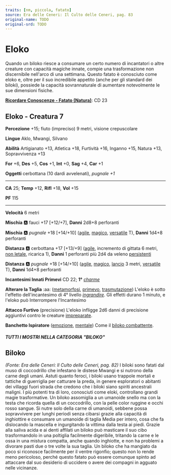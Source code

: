 ```yaml
---
traits: [nm, piccola, fatato]
source: Era delle Ceneri: Il Culto delle Ceneri, pag. 83
original-name: TODO
original-srd: TODO
---
```


# Eloko

Quando un biloko riesce a consumare un certo numero di incantatori o altre creature con capacità magiche innate, compie una trasformazione non discernibile nell'arco di una settimana. Questo fatato è conosciuto come eloko e, oltre per il suo incredibile appetito (anche per gli standard dei biloki), possiede la capacità sovrannaturale di aumentare notevolmente le sue dimensioni fisiche.

**[Ricordare Conoscenze - Fatato (Natura)](/azioni/ricordare-conoscenze)**: CD 23

## Eloko - Creatura 7

**Percezione** +15; fiuto (impreciso) 9 metri, visione crepuscolare

**Lingue** Aklo, Mwangi, Silvano

**Abilità** Artigianato +13, Atletica +18, Furtività +16, Inganno +15, Natura +13, Sopravvivenza +13

**For** +6, **Des** +5, **Cos** +1, **Int** +0, **Sag** +4, **Car** +1

**Oggetti** cerbottana (10 dardi avvelenati), *pugnale +1*

***

**CA** 25; **Temp** +12, **Rifl** +18, **Vol** +15

**PF** 115

***

**Velocità** 6 metri

**Mischia** :a: fauci +17 \[+12/+7], **Danni** 2d8+8 perforanti

**Mischia** :a: *pugnale* +18 \[+14/+10] ([agile](/tratti/agile), [magico](/tratti/magico), [versatile](/tratti/versatile) T), **Danni** 1d4+8 perforanti

**Distanza** :a: cerbottana +17 \[+13/+9] ([agile](/tratti/agile), incremento di gittata 6 metri, [non letale](/tratti/non-letale), ricarica 1), **Danni** 1 perforanti più 2d4 da veleno [persistenti](/condizioni/danno-persistente)

**Distanza** :a: *pugnale* +18 \[+14/+10] ([agile](/tratti/agile), [magico](/tratti/magico), [lancio](/tratti/lancio) 3 metri, [versatile](/tratti/versatile) T), **Danni** 1d4+8 perforanti

**Incantesimi Innati Primevi** CD 22; **1°** *[charme](/incantesimi/charme)*

**Alterare la Taglia** :aa: ([metamorfosi](/tratti/metamorfosi), [primevo](/tratti/primevo), [trasmutazione](/tratti/trasmutazione)) L'eloko è sotto l'effetto dell'incantesimo di 4° livello *[ingrandire](/incantesimi/ingrandire)*. Gli effetti durano 1 minuto, e l'eloko può Interrompere l'Incantesimo

**Attacco Furtivo** (precisione) L'eloko infligge 2d6 danni di precisione aggiuntivi contro le creature [impreparate](/condizioni/impreparato).

**Banchetto Ispiratore** ([emozione](/tratti/emozione), [mentale](/tratti/mentale)) Come il [biloko combattente](/creature/biloko-combattente).

##### TUTTI I MOSTRI NELLA CATEGORIA "BILOKO"

## **Biloko**

*(Fonte: Era delle Ceneri: Il Culto delle Ceneri, pag. 82)* I biloki sono fatati dal muso di coccodrillo che infestano le distese Mwangi e si nutrono della carne degli umani. Astuti quanto feroci, i biloki usano trappole mortali e tattiche di guerriglia per catturare la preda, in genere esploratori o abitanti dei villaggi fuori strada che credono che i biloki siano spiriti ancestrali maligni. I più potenti tra di loro, conosciuti come eloki, controllano grandi magie trasformative. Un biloko assomiglia a un umanoide snello ma con la testa che ricorda quella di un coccodrillo, con la pelle color ruggine e occhi rosso sangue. Si nutre solo della carne di umanoidi, sebbene possa sopravvivere per lunghi periodi senza cibarsi grazie alla capacità di inghiottire e consumare un umanoide di taglia Media per intero, cosa che fa dislocando la mascella e ingurgitando la vittima dalla testa ai piedi. Grazie alla saliva acida e ai denti affilati un biloko può masticare il suo cibo trasformandolo in una poltiglia facilmente digeribile, tritando la carne e le ossa in una mistura compatta, anche quando inghiotte, e non ha problemi a divorare pasti due o tre volte la sua taglia. Un biloko che ha mangiato da poco si riconosce facilmente per il ventre rigonfio; questo non lo rende meno pericoloso, perché questo fatato può essere comunque spinto ad attaccare dal suo desiderio di uccidere o avere dei compagni in agguato nelle vicinanze.
